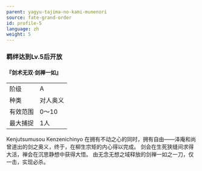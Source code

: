 ```yaml
---
parent: yagyu-tajima-no-kami-munenori
source: fate-grand-order
id: profile-5
language: zh
weight: 5
---
```


### 羁绊达到Lv.5后开放

#### 『剑术无双·剑禅一如』

<table>
  <tr><td>阶级</td><td>A</td></tr>
  <tr><td>种类</td><td>对人奥义</td></tr>
  <tr><td>有效范围</td><td>0～10</td></tr>
  <tr><td>最大捕捉</td><td>1人</td></tr>
</table>

Kenjutsumusou Kenzenichinyo
在拥有不动之心的同时，拥有自由——泽庵和尚曾道出的剑之奥义，终于，在柳生宗矩的内心得以完成。
剑会在生死狭缝间求得大活，禅会在沉思静想中获得大悟。
由无念无想之域释放的剑禅一如之一刀，仅一击，实现必杀。
